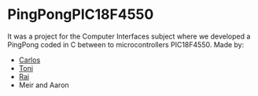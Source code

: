 # PingPongPIC18F4550
It was a project for the Computer Interfaces subject where we developed a PingPong coded in C between to microcontrollers PIC18F4550. Made by:
- [Carlos](https://github.com/CarlosBergillos)
- [Toni](https://github.com/zemone)
- [Rai](https://github.com/raimonmerce)
- Meir and Aaron 
